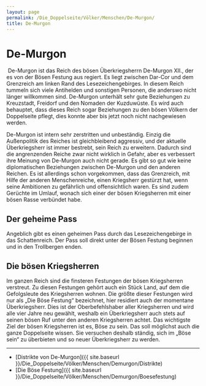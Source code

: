 ```yaml
---
layout: page
permalink: /Die_Doppelseite/Völker/Menschen/De-Murgon/
title: De-Murgon
---
```


# De-Murgon

<img alt="" src="{{ site.baseurl }}/assets/images/wappen/demurgon.jpg" />
De-Murgon ist das Reich des bösen Überkriegsherrn De-Murgon XII., der es von der Bösen Festung aus regiert. Es liegt zwischen Dar-Cor und dem Grenzreich am linken Rand des Lesezeichengebirges. In diesem Reich tummeln sich viele Antihelden und sonstigen Personen, die anderswo nicht länger willkommen sind. De-Murgon unterhält sehr gute Beziehungen zu Kreuzstadt, Freidorf und den Nomaden der Kuzduwüste. Es wird auch behauptet, dass dieses Reich sogar Beziehungen zu den bösen Völkern der Doppelseite pflegt, dies konnte aber bis jetzt noch nicht nachgewiesen werden.

De-Murgon ist intern sehr zerstritten und unbeständig. Einzig die Außenpolitik des Reiches ist gleichbleibend aggressiv, und der aktuelle Überkriegsherr ist immer bestrebt, sein Reich zu erweitern. Dadurch sind die angrenzenden Reiche zwar nicht wirklich in Gefahr, aber es verbessert ihre Meinung von De-Murgon auch nicht gerade. Es gibt so gut wie keine diplomatischen Beziehungen zwischen De-Murgon und den anderen Reichen. Es ist allerdings schon vorgekommen, dass das Grenzreich, mit Hilfe der anderen Menschenreiche, einen Kriegsherr gestürzt hat, wenn seine Ambitionen zu gefährlich und offensichtlich waren. Es sind zudem Gerüchte im Umlauf, wonach sich einer der bösen Kriegsherren mit einer bösen Rasse verbündet habe.

## Der geheime Pass

Angeblich gibt es einen geheimen Pass durch das Lesezeichengebirge in das Schattenreich. Der Pass soll direkt unter der Bösen Festung beginnen und in den Trollbergen enden.

## Die bösen Kriegsherren

Im ganzen Reich sind die finsteren Festungen der bösen Kriegsherren verstreut. Zu diesen Festungen gehört auch ein Stück Land, auf dem die Gefolgsleute des Kriegsherren wohnen. Die größte dieser Festungen wird nur als &bdquo;Die Böse Festung&ldquo; bezeichnet, hier residiert auch der momentane Überkriegsherr. Dies ist der Oberbefehlshaber aller Kriegsherren und wird alle vier Jahre neu gewählt, weshalb ein Überkriegsherr auch stets auf seinen bösen Ruf unter den anderen Kriegsherren achtet. Das wichtigste Ziel der bösen Kriegsherren ist es, Böse zu sein. Das soll möglichst auch die ganze Doppelseite wissen. Sie versuchen deshalb ständig, sich im &bdquo;Böse sein&ldquo; zu überbieten und so neuer Überkriegsherr zu werden.


***
- [Distrikte von De-Murgon]({{ site.baseurl }}/Die_Doppelseite/Völker/Menschen/Demurgon/Distrikte)
- [Die Böse Festung]({{ site.baseurl }}/Die_Doppelseite/Völker/Menschen/Demurgon/Boesefestung)


